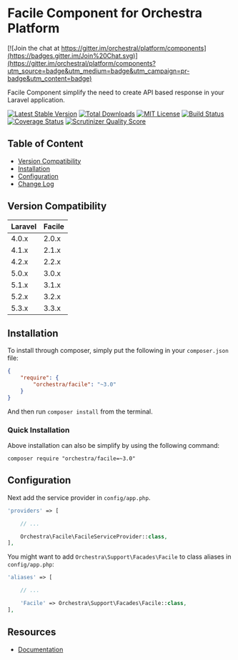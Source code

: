 Facile Component for Orchestra Platform
==============

[![Join the chat at https://gitter.im/orchestral/platform/components](https://badges.gitter.im/Join%20Chat.svg)](https://gitter.im/orchestral/platform/components?utm_source=badge&utm_medium=badge&utm_campaign=pr-badge&utm_content=badge)

Facile Component simplify the need to create API based response in your Laravel application.

[![Latest Stable Version](https://img.shields.io/github/release/orchestral/facile.svg?style=flat-square)](https://packagist.org/packages/orchestra/facile)
[![Total Downloads](https://img.shields.io/packagist/dt/orchestra/facile.svg?style=flat-square)](https://packagist.org/packages/orchestra/facile)
[![MIT License](https://img.shields.io/packagist/l/orchestra/facile.svg?style=flat-square)](https://packagist.org/packages/orchestra/facile)
[![Build Status](https://img.shields.io/travis/orchestral/facile/3.3.svg?style=flat-square)](https://travis-ci.org/orchestral/facile)
[![Coverage Status](https://img.shields.io/coveralls/orchestral/facile/3.3.svg?style=flat-square)](https://coveralls.io/r/orchestral/facile?branch=3.3)
[![Scrutinizer Quality Score](https://img.shields.io/scrutinizer/g/orchestral/facile/3.3.svg?style=flat-square)](https://scrutinizer-ci.com/g/orchestral/facile/)

## Table of Content

* [Version Compatibility](#version-compatibility)
* [Installation](#installation)
* [Configuration](#configuration)
* [Change Log](http://orchestraplatform.com/docs/latest/components/facile/changes#v3-3)

## Version Compatibility

Laravel    | Facile
:----------|:----------
 4.0.x     | 2.0.x
 4.1.x     | 2.1.x
 4.2.x     | 2.2.x
 5.0.x     | 3.0.x
 5.1.x     | 3.1.x
 5.2.x     | 3.2.x
 5.3.x     | 3.3.x

## Installation

To install through composer, simply put the following in your `composer.json` file:

```json
{
	"require": {
		"orchestra/facile": "~3.0"
	}
}
```

And then run `composer install` from the terminal.

### Quick Installation

Above installation can also be simplify by using the following command:

    composer require "orchestra/facile=~3.0"

## Configuration

Next add the service provider in `config/app.php`.

```php
'providers' => [

	// ...

	Orchestra\Facile\FacileServiceProvider::class,
],
```

You might want to add `Orchestra\Support\Facades\Facile` to class aliases in `config/app.php`:

```php
'aliases' => [

	// ...

	'Facile' => Orchestra\Support\Facades\Facile::class,
],
```

## Resources

* [Documentation](http://orchestraplatform.com/docs/latest/components/facile)
